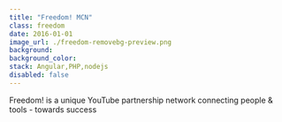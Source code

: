 ```yaml
---
title: "Freedom! MCN"
class: freedom
date: 2016-01-01
image_url: ./freedom-removebg-preview.png
background:
background_color:
stack: Angular,PHP,nodejs
disabled: false
---
```


Freedom! is a unique YouTube partnership network connecting people & tools - towards success
